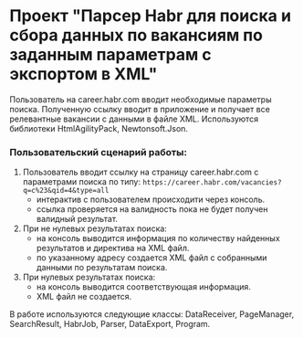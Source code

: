 # Проект "Парсер Habr для поиска и сбора данных по вакансиям по заданным параметрам с экспортом в XML"

Пользователь на career.habr.com вводит необходимые параметры поиска. Полученную ссылку вводит в приложение и 
получает все релевантные вакансии с данными в файле XML. 
Используются библиотеки HtmlAgilityPack, Newtonsoft.Json.

### Пользовательский сценарий работы:
1. Пользователь вводит ссылку на страницу career.habr.com с параметрами поиска по типу: ```https://career.habr.com/vacancies?q=c%23&qid=4&type=all```
    * интерактив с пользователем происходити через консоль.
    * ссылка проверяется на валидность пока не будет получен валидный результат.
2. При не нулевых результатах поиска:
    * на консоль выводится информация по количеству найденных результатов и директива на XML файл.
    * по указанному адресу создается XML файл с собранными данными по результатам поиска.
3. При нулевых результатах поиска:
    * на консоль выводится соответствующая информация.
    * XML файл не создается.

В работе используются следующие классы: DataReceiver, PageManager, SearchResult, HabrJob, Parser, DataExport, Program.




